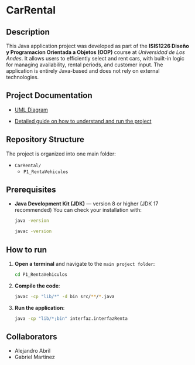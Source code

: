 # CarRental

## Description

This Java application project was developed as part of the **ISIS1226 Diseño y Programacion Orientada a Objetos (OOP)** course at _Universidad de Los Andes_. It allows users to efficiently select and rent cars, with built-in logic for managing availability, rental periods, and customer input. The application is entirely Java-based and does not rely on external technologies.

## Project Documentation

- [UML Diagram](docs/UML.pdf)

- [Detailed guide on how to understand and run the project](docs/HowToRun.pdf)

## Repository Structure

The project is organized into one main folder:

- `CarRental/`
    - `P1_RentaVehiculos`

## Prerequisites

- **Java Development Kit (JDK)** — version 8 or higher (JDK 17 recommended) You can check your installation with:
  ```bash
  java -version
  ```
  ```bash
  javac -version
  ```
## How to run 

1. **Open a terminal** and navigate to the `main project folder`:
    ```bash
    cd P1_RentaVehiculos
     ```
2. **Compile the code**:
    ```bash
    javac -cp "lib/*" -d bin src/**/*.java
    ```
3. **Run the application**:
    ```bash
    java -cp "lib/*;bin" interfaz.interfazRenta
    ```

## Collaborators

- Alejandro Abril
- Gabriel Martinez
